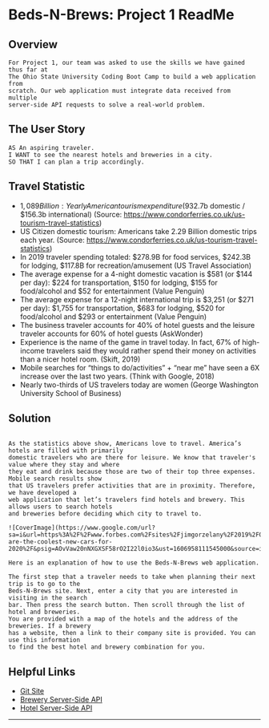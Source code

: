 # Beds-N-Brews: Project 1 ReadMe

## Overview

```
For Project 1, our team was asked to use the skills we have gained thus far at 
The Ohio State University Coding Boot Camp to build a web application from 
scratch. Our web application must integrate data received from multiple 
server-side API requests to solve a real-world problem.
```

## The User Story

```
AS An aspiring traveler.
I WANT to see the nearest hotels and breweries in a city.
SO THAT I can plan a trip accordingly.
```

## Travel Statistic
  
* $1,089 Billion: Yearly American tourism expenditure ($932.7b domestic / $156.3b international) (Source: https://www.condorferries.co.uk/us-tourism-travel-statistics) 
* US Citizen domestic tourism: Americans take 2.29 Billion domestic trips each year. (Source: https://www.condorferries.co.uk/us-tourism-travel-statistics) 
* In 2019 traveler spending totaled: $278.9B for food services, $242.3B for lodging, $117.8B for recreation/amusement (US Travel Association) 
* The average expense for a 4-night domestic vacation is $581 (or $144 per day): $224 for transportation, $150 for lodging, $155 for food/alcohol and $52 for entertainment (Value Penguin) 
* The average expense for a 12-night international trip is $3,251 (or $271 per day): $1,755 for transportation, $683 for lodging, $520 for food/alcohol and $293 or entertainment (Value Penguin) 
* The business traveler accounts for 40% of hotel guests and the leisure traveler accounts for 60% of hotel guests (AskWonder) 
* Experience is the name of the game in travel today. In fact, 67% of high-income travelers said they would rather spend their money on activities than a nicer hotel room. (Skift, 2019) 
* Mobile searches for “things to do/activities” + “near me” have seen a 6X increase over the last two years. (Think with Google, 2018) 
* Nearly two-thirds of US travelers today are women (George Washington University School of Business) 

## Solution

```

As the statistics above show, Americans love to travel. America’s hotels are filled with primarily 
domestic travelers who are there for leisure. We know that traveler's value where they stay and where 
they eat and drink because those are two of their top three expenses. Mobile search results show 
that US travelers prefer activities that are in proximity. Therefore, we have developed a 
web application that let’s travelers find hotels and brewery. This allows users to search hotels 
and breweries before deciding which city to travel to.  

![CoverImage](https://www.google.com/url?sa=i&url=https%3A%2F%2Fwww.forbes.com%2Fsites%2Fjimgorzelany%2F2019%2F07%2F23%2Fhere-are-the-coolest-new-cars-for-2020%2F&psig=AOvVaw20nNXGXSF58rO2I22l0io3&ust=1606958111545000&source=images&cd=vfe&ved=0CAIQjRxqFwoTCKC27M6Pru0CFQAAAAAdAAAAABAD)

Here is an explanation of how to use the Beds-N-Brews web application. 

The first step that a traveler needs to take when planning their next trip is to go to the 
Beds-N-Brews site. Next, enter a city that you are interested in visiting in the search 
bar. Then press the search button. Then scroll through the list of hotel and breweries. 
You are provided with a map of the hotels and the address of the breweries. If a brewery 
has a website, then a link to their company site is provided. You can use this information 
to find the best hotel and brewery combination for you.  

```

## Helpful Links
* [Git Site](https://maniac-i.github.io/Beds-N-Brews/)
* [Brewery Server-Side API](https://www.openbrewerydb.org/documentation)
* [Hotel Server-Side API](https://rapidapi.com/apidojo/api/hotels4/endpoints)

- - -
